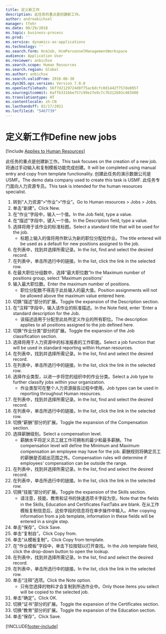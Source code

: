 ```yaml
---
title: 定义新工作
description: 此任务的重点是创建新工作。
author: andreabichsel
manager: tfehr
ms.date: 08/29/2018
ms.topic: business-process
ms.prod: ''
ms.service: dynamics-ax-applications
ms.technology: ''
ms.search.form: HcmJob, HcmPersonnelManagementWorkspace
audience: Application User
ms.reviewer: anbichse
ms.search.scope: Human Resources
ms.search.region: Global
ms.author: anbichse
ms.search.validFrom: 2016-06-30
ms.dyn365.ops.version: Version 7.0.0
ms.openlocfilehash: 56f7d2129724d8f75ac6dcfc0d1442f757de8957
ms.sourcegitcommit: 6affb3316be757c99e1fe9c7c7b312b93c483408
ms.translationtype: HT
ms.contentlocale: zh-CN
ms.lasthandoff: 02/17/2021
ms.locfileid: "5467739"
---
```

# <a name="define-new-jobs"></a><span data-ttu-id="d49c0-103">定义新工作</span><span class="sxs-lookup"><span data-stu-id="d49c0-103">Define new jobs</span></span>

[!include [Applies to Human Resources](../includes/applies-to-hr.md)]



<span data-ttu-id="d49c0-104">此任务的重点是创建新工作。</span><span class="sxs-lookup"><span data-stu-id="d49c0-104">This task focuses on the creation of a new job.</span></span> <span data-ttu-id="d49c0-105">将通过手动输入和复制模板功能完成创建。</span><span class="sxs-lookup"><span data-stu-id="d49c0-105">It will be completed using manual entry and copy from template functionality.</span></span> <span data-ttu-id="d49c0-106">创建此任务的演示数据公司是 USMF。</span><span class="sxs-lookup"><span data-stu-id="d49c0-106">The demo data company used to create this task is USMF.</span></span> <span data-ttu-id="d49c0-107">此任务专门面向人力资源专员。</span><span class="sxs-lookup"><span data-stu-id="d49c0-107">This task is intended for the human resources specialist.</span></span>

1. <span data-ttu-id="d49c0-108">转到“人力资源”>“作业”>“作业”。</span><span class="sxs-lookup"><span data-stu-id="d49c0-108">Go to Human resources > Jobs > Jobs.</span></span>
2. <span data-ttu-id="d49c0-109">单击“新建”。</span><span class="sxs-lookup"><span data-stu-id="d49c0-109">Click New.</span></span>
3. <span data-ttu-id="d49c0-110">在“作业”字段中，输入一个值。</span><span class="sxs-lookup"><span data-stu-id="d49c0-110">In the Job field, type a value.</span></span>
4. <span data-ttu-id="d49c0-111">在“描述”字段中，键入一个值。</span><span class="sxs-lookup"><span data-stu-id="d49c0-111">In the Description field, type a value.</span></span>
5. <span data-ttu-id="d49c0-112">选择将用于该作业的标准标题。</span><span class="sxs-lookup"><span data-stu-id="d49c0-112">Select a standard title that will be used for the job.</span></span> 
    * <span data-ttu-id="d49c0-113">标题上输入的值将用作默认为新的职位分配给作业。</span><span class="sxs-lookup"><span data-stu-id="d49c0-113">The title entered will be used as a default for new positions assigned to the job.</span></span>  
6. <span data-ttu-id="d49c0-114">在列表中，找到并选择所需记录。</span><span class="sxs-lookup"><span data-stu-id="d49c0-114">In the list, find and select the desired record.</span></span>
7. <span data-ttu-id="d49c0-115">在列表中，单击所选行中的链接。</span><span class="sxs-lookup"><span data-stu-id="d49c0-115">In the list, click the link in the selected row.</span></span>
8. <span data-ttu-id="d49c0-116">在最大职位分组数中，选择“最大职位数”</span><span class="sxs-lookup"><span data-stu-id="d49c0-116">In the Maximum number of positions group, select 'Maximum positions'</span></span>
9. <span data-ttu-id="d49c0-117">输入最大职位数。</span><span class="sxs-lookup"><span data-stu-id="d49c0-117">Enter the maximum number of positions.</span></span> 
    * <span data-ttu-id="d49c0-118">职位分配数不得高于此处输入的最大值。</span><span class="sxs-lookup"><span data-stu-id="d49c0-118">Position assignments will not be allowed above the maximum value entered here.</span></span>  
10. <span data-ttu-id="d49c0-119">切换“描述”部分的扩展。</span><span class="sxs-lookup"><span data-stu-id="d49c0-119">Toggle the expansion of the Description section.</span></span>
11. <span data-ttu-id="d49c0-120">在“注释”字段中，输入该作业的标准描述。</span><span class="sxs-lookup"><span data-stu-id="d49c0-120">In the Note field, enter 'Enter a standard description for the Job.</span></span>
    * <span data-ttu-id="d49c0-121">该描述适用于分配至此处所定义作业的所有职位。</span><span class="sxs-lookup"><span data-stu-id="d49c0-121">The description applies to all positions assigned to the job defined here.</span></span>  
12. <span data-ttu-id="d49c0-122">切换“作业分类”部分的扩展。</span><span class="sxs-lookup"><span data-stu-id="d49c0-122">Toggle the expansion of the Job classification section.</span></span>
13. <span data-ttu-id="d49c0-123">选择将用于人力资源中的标准报表的工作职能。</span><span class="sxs-lookup"><span data-stu-id="d49c0-123">Select a job function that will be used in standard reporting within Human resources.</span></span>
14. <span data-ttu-id="d49c0-124">在列表中，找到并选择所需记录。</span><span class="sxs-lookup"><span data-stu-id="d49c0-124">In the list, find and select the desired record.</span></span>
15. <span data-ttu-id="d49c0-125">在列表中，单击所选行中的链接。</span><span class="sxs-lookup"><span data-stu-id="d49c0-125">In the list, click the link in the selected row.</span></span>
16. <span data-ttu-id="d49c0-126">选择作业类型，以进一步将您的组织中的作业分类。</span><span class="sxs-lookup"><span data-stu-id="d49c0-126">Select a Job type to further classify jobs within your organization.</span></span> 
    * <span data-ttu-id="d49c0-127">作业类型可在整个人力资源报告过程中使用。</span><span class="sxs-lookup"><span data-stu-id="d49c0-127">Job types can be used in reporting throughout Human resources.</span></span>  
17. <span data-ttu-id="d49c0-128">在列表中，找到并选择所需记录。</span><span class="sxs-lookup"><span data-stu-id="d49c0-128">In the list, find and select the desired record.</span></span>
18. <span data-ttu-id="d49c0-129">在列表中，单击所选行中的链接。</span><span class="sxs-lookup"><span data-stu-id="d49c0-129">In the list, click the link in the selected row.</span></span>
19. <span data-ttu-id="d49c0-130">切换“薪酬”部分的扩展。</span><span class="sxs-lookup"><span data-stu-id="d49c0-130">Toggle the expansion of the Compensation section.</span></span>
20. <span data-ttu-id="d49c0-131">选择薪酬级别。</span><span class="sxs-lookup"><span data-stu-id="d49c0-131">Select a compensation level.</span></span>
    * <span data-ttu-id="d49c0-132">薪酬水平将定义员工就工作可拥有的最少和最多薪酬。</span><span class="sxs-lookup"><span data-stu-id="d49c0-132">The compensation level will define the Minimum and Maximum compensation an employee may have for the job.</span></span> <span data-ttu-id="d49c0-133">薪酬规则将确定员工的薪酬是否超出范围之外。</span><span class="sxs-lookup"><span data-stu-id="d49c0-133">Compensation rules will determine if employees' compensation can be outside the range.</span></span>  
21. <span data-ttu-id="d49c0-134">在列表中，找到并选择所需记录。</span><span class="sxs-lookup"><span data-stu-id="d49c0-134">In the list, find and select the desired record.</span></span>
22. <span data-ttu-id="d49c0-135">在列表中，单击所选行中的链接。</span><span class="sxs-lookup"><span data-stu-id="d49c0-135">In the list, click the link in the selected row.</span></span>
23. <span data-ttu-id="d49c0-136">切换“技能”部分的扩展。</span><span class="sxs-lookup"><span data-stu-id="d49c0-136">Toggle the expansion of the Skills section.</span></span>
    * <span data-ttu-id="d49c0-137">请注意，技能、教育和证书的快速选项卡字段为空。</span><span class="sxs-lookup"><span data-stu-id="d49c0-137">Note that the fields in the Skills, Education and Certificates FastTabs are blank.</span></span> <span data-ttu-id="d49c0-138">在从工作模板复制信息后，这些字段的信息将在单步操作中输入。</span><span class="sxs-lookup"><span data-stu-id="d49c0-138">After copying information from a job template, information in these fields will be entered in a single step.</span></span>   
24. <span data-ttu-id="d49c0-139">单击“保存”。</span><span class="sxs-lookup"><span data-stu-id="d49c0-139">Click Save.</span></span>
25. <span data-ttu-id="d49c0-140">单击“复制自”。</span><span class="sxs-lookup"><span data-stu-id="d49c0-140">Click Copy from.</span></span>
26. <span data-ttu-id="d49c0-141">单击“从模板复制”。</span><span class="sxs-lookup"><span data-stu-id="d49c0-141">Click Copy from template.</span></span>
27. <span data-ttu-id="d49c0-142">在“作业模板”字段中，单击下拉按钮以打开查找。</span><span class="sxs-lookup"><span data-stu-id="d49c0-142">In the Job template field, click the drop-down button to open the lookup.</span></span>
28. <span data-ttu-id="d49c0-143">在列表中，找到并选择所需记录。</span><span class="sxs-lookup"><span data-stu-id="d49c0-143">In the list, find and select the desired record.</span></span>
29. <span data-ttu-id="d49c0-144">在列表中，单击所选行中的链接。</span><span class="sxs-lookup"><span data-stu-id="d49c0-144">In the list, click the link in the selected row.</span></span>
30. <span data-ttu-id="d49c0-145">单击“注释”选项。</span><span class="sxs-lookup"><span data-stu-id="d49c0-145">Click the Note option.</span></span>
    * <span data-ttu-id="d49c0-146">只有您选择的物料才会复制到所选作业中。</span><span class="sxs-lookup"><span data-stu-id="d49c0-146">Only those items you select will be copied to the selected job.</span></span>    
31. <span data-ttu-id="d49c0-147">单击“确定”。</span><span class="sxs-lookup"><span data-stu-id="d49c0-147">Click OK.</span></span>
32. <span data-ttu-id="d49c0-148">切换“证书”部分的扩展。</span><span class="sxs-lookup"><span data-stu-id="d49c0-148">Toggle the expansion of the Certificates section.</span></span>
33. <span data-ttu-id="d49c0-149">切换“教育”部分的扩展。</span><span class="sxs-lookup"><span data-stu-id="d49c0-149">Toggle the expansion of the Education section.</span></span>
34. <span data-ttu-id="d49c0-150">单击“保存”。</span><span class="sxs-lookup"><span data-stu-id="d49c0-150">Click Save.</span></span>



[!INCLUDE[footer-include](../includes/footer-banner.md)]